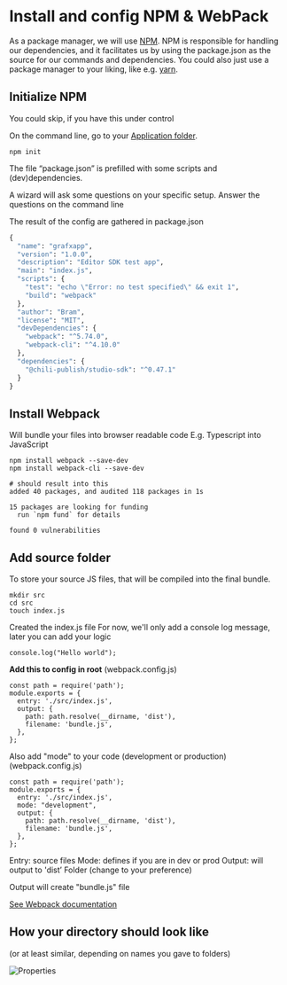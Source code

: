 # Install and config NPM & WebPack

As a package manager, we will use [NPM](https://docs.npmjs.com/getting-started).
NPM is responsible for handling our dependencies, and it facilitates us by using the package.json as the source for our commands and dependencies.
You could also just use a package manager to your liking, like e.g. [yarn](https://yarnpkg.com/).

## Initialize NPM

You could skip, if you have this under control

On the command line, go to your [Application folder](local_environment.md).

```
npm init
```

The file “package.json” is prefilled with some scripts and (dev)dependencies.

A wizard will ask some questions on your specific setup.
Answer the questions on the command line

The result of the config are gathered in package.json

``` py
{
  "name": "grafxapp",
  "version": "1.0.0",
  "description": "Editor SDK test app",
  "main": "index.js",
  "scripts": {
    "test": "echo \"Error: no test specified\" && exit 1",
    "build": "webpack"
  },
  "author": "Bram",
  "license": "MIT",
  "devDependencies": {
    "webpack": "^5.74.0",
    "webpack-cli": "^4.10.0"
  },
  "dependencies": {
    "@chili-publish/studio-sdk": "^0.47.1"
  }
}

```

## Install Webpack

Will bundle your files into browser readable code
E.g. Typescript into JavaScript

```
npm install webpack --save-dev 
npm install webpack-cli --save-dev

# should result into this
added 40 packages, and audited 118 packages in 1s

15 packages are looking for funding
  run `npm fund` for details

found 0 vulnerabilities
```

## Add source folder

To store your source JS files, that will be compiled into the final bundle.

```
mkdir src
cd src
touch index.js
```

Created the index.js file
For now, we'll only add a console log message, later you can add your logic

```
console.log("Hello world");
```

**Add this to config in root** (webpack.config.js)

```
const path = require('path');
module.exports = {
  entry: './src/index.js',
  output: {
    path: path.resolve(__dirname, 'dist'),
    filename: 'bundle.js',
  },
};
```

Also add "mode" to your code (development or production) (webpack.config.js)

```
const path = require('path');
module.exports = {
  entry: './src/index.js',
  mode: "development",
  output: {
    path: path.resolve(__dirname, 'dist'),
    filename: 'bundle.js',
  },
};
```

Entry: source files
Mode: defines if you are in dev or prod
Output: will output to 'dist’ Folder (change to your preference)

Output will create "bundle.js" file

[See Webpack documentation](https://webpack.js.org/)

## How your directory should look like

(or at least similar, depending on names you gave to folders)

![Properties](https://chilipublishdocs.imgix.net/GraFx_studio/integration/afterinit.png?w=840&q=80)